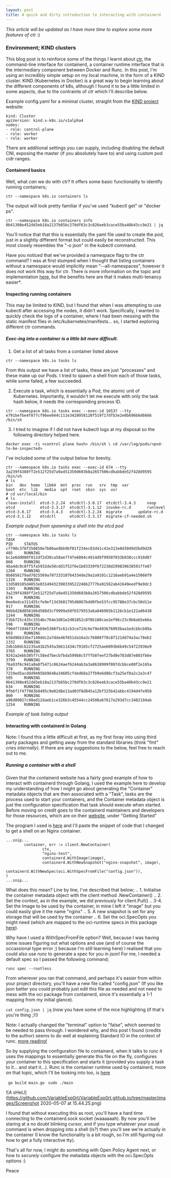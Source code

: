 ```yaml
---
layout: post
title: A quick and dirty introduction to interacting with containerd
---
```


*This article will be updated as I have more time to explore some more features of ctr* :)

### Environment; KIND clusters

This blog post is to reinforce some of the things I learnt about [ctr](https://github.com/containerd/containerd), the command-line interface for containerd, a container runtime interface that is the intermediary component between Docker and Runc. In this post, I'm using an incredibly simple setup on my local machine, in the form of a KIND cluster. KIND (Kubernetes in Docker) is a great way to begin learning about the different components of k8s, although I found it to be a little limited in some aspects, due to the contraints of *ctr* which I'll describe below.

Example config.yaml for a minimal cluster, straight from the [KIND project](https://kind.sigs.k8s.io/docs/user/quick-start/#creating-a-cluster) website:

```
kind: Cluster
apiVersion: kind.x-k8s.io/v1alpha4
nodes:
- role: control-plane
- role: worker
- role: worker
```
There are additional settings you can supply, including disabling the default CNI, exposing the master (if you absolutely have to) and using custom pod cidr ranges.

#### Containerd basics

Well, what _can_ we do with ctr? It offers some basic functionality to identify running containers;

`ctr --namespace k8s.io containers ls`

The output will look pretty familiar if you've used "kubectl get" or "docker ps".

`ctr --namespace k8s.io containers info 0b41398e452dd3eb18a2137b85bc270df63c3c826eeb3cace55ba40b43cc9e21 | jq`

You'll notice that that this is essentially the yaml file used to create the pod, just in a slightly different format but could easily be reconstructed. This most closely resembles the "-o json" in the kubectl command.

Have you noticed that we've provided a namespace flag to the ctr command? I was at first stumped when I thought that listing containers without a namespace would implicitly mean "--all-namespaces", however it does not work this way for ctr. There is more information on the topic and implementation [here](https://github.com/containerd/containerd/blob/master/docs/namespaces.md), but the benefits here are that it makes multi-tenancy easier*.

#### Inspecting running containers

This may be limited to KIND, but I found that when I was attempting to use kubectl after accessing the nodes, it didn't work. Specifically, I wanted to quickly check the logs of a container, where I had been messing with the static manifest files in /etc/kubernetes/manifests... so, I started exploring different ctr commands.

##### Exec-ing into a container is a little bit more difficult.

1. Get a list of all tasks from a container listed above

`ctr --namespace k8s.io tasks ls`

From this output we have a list of tasks, these are just "processes" and these make up our Pods. I tried to spawn a shell from each of those tasks, while some failed, a few succeeded.

2. Execute a task, which is essentially a Pod, the atomic unit of Kubernetes. Importantly, it wouldn't let me execute with only the task hash below, it needs the corresponding process ID.

`ctr --namespace k8s.io tasks exec --exec-id 16537 --tty e791befbe4f877cf96ee044c111e3428958120f519f17dfb3e2e0b696b6d6666 /bin/sh`

3. I tried to imagine if I did not have kubectl logs at my disposal so the following directory helped here.

`docker exec -ti <control plane hash> /bin/sh \
cd /var/log/pods/<pod-to-be-inspected>`

I've included some of the output below for brevity. 

```
ctr --namespace k8s.io tasks exec --exec-id 674 --tty 3a239f4388ff2e512f25d7a9a451350d603b8a2657506cdbabbde52f428d9595 /bin/sh
# ls
bin   dev  home  lib64	mnt  proc  run	 srv  tmp  var
boot  etc  lib	 media	opt  root  sbin  sys  usr
# cd usr/local/bin
# ls
clean-install  etcd-3.2.24  etcdctl-3.0.17  etcdctl-3.4.3	  noop
etcd	       etcd-3.3.17  etcdctl-3.1.12  invoke-rc.d		  runlevel
etcd-3.0.17    etcd-3.4.3   etcdctl-3.2.24  migrate		  update-rc.d
etcd-3.1.12    etcdctl	    etcdctl-3.3.17  migrate-if-needed.sh
```
   *Example output from spawning a shell into the etcd pod*

```
ctr --namespace k8s.io tasks ls
TASK                                                                PID     STATUS
cf790c378f350850e7b06ae9bb9bf01f234ec83d41c42e313e0d3049d3bd9d28    485     RUNNING
bc1e6dd080f812df2d30ca58ae7f4fe6804c4914d9f99507033b038ccc910d87    868     RUNNING
4ba4dc9c8ff5fa5932de50cdd1f52f6e1b03339f6f2238d299839638591ffe07    1260    RUNNING
8b8858179ad7025569a70733310764334de29a2a9101c1216aeb91a4e15066f9    1320    RUNNING
13d589105d4853e03149432390339522246b2777ba91562ab41649eedf9e9dc3    1393    RUNNING
3a239f4388ff2e512f25d7a9a451350d603b8a2657506cdbabbde52f428d9595    674     RUNNING
0ee8edce311455cfe9ef13d3681795d6067bdd0fbe53fcc95788e37cbc50d11e    917     RUNNING
96bbd28d856166d588d3cf9999a50fb579553a6a046965b1126cb1e122ad6438    1244    RUNNING
f3bb725c435c3354bc764e3d01e2d01852c8f8b180cae2ef96c23c9b6ab5eb6a    598     RUNNING
f904f71946f33feb9e5360f5c61cb3ce72dc6e79e493676093baa1edcbbcb89a    963     RUNNING
658d96b33be7140ddc2a7dde46f651da16a3c76808f70c8f121dd74a3ac78eb2    1332    RUNNING
2db1b0dcb2235a41b2545a3b611434c79165cf2725ae6093b6b49c54722936e9    3765    RUNNING
9242a2ebb305f7c58ed7becb7bda599b8c57ffb8feef27bd0e783d87e803fb6e    3799    RUNNING
76a93f6c941a0a8f5471c0624aef6244ab3a3a8638999f807dcbbce00f2e165a    378     RUNNING
7219ed5acddd9405bb9648a34605cfded68a27fb9e6d86cf3a25ef0a2c2a3c47    505     RUNNING
0b41398e452dd3eb18a2137b85bc270df63c3c826eeb3cace55ba40b43cc9e21    634     RUNNING
9fb6f1f477983b8495c9e02d8e13ad03f8d845a12bf325b42abbc4194d4fe958    860     RUNNING
a96d89027c98ed12daeb1ce326b3c45544cc24508a67617e293d7cc3482194ab    1254    RUNNING
```
   *Example of task listing output*
   


#### Interacting with containerd in Golang

Note: I found this a little difficult at first, as my first foray into using third party packages and getting away from the standard libraries (think "fmt" *cries internally*). If there are any suggestions to the below, feel free to reach out to me.

##### Running a container with a shell

Given that the containerd website has a fairly good example of how to interact with containerd through Golang, I used the example here to develop my understanding of how I might go about generating the "Container" metadata objects that are then associated with a "Task", tasks are the process used to start your containers, and the Container metadata object is just the configuration specification that task should execute when started. Before moving on credit goes to the containerd maintainers and developers for those resources, which are on their [website](https://containerd.io/docs/getting-started/), under "Getting Started"

The program I used is [here](https://github.com/VariableExp0rt/containerd-golang) and I'll paste the snippet of code that I changed to get a shell on an Nginx container. 

```
...snip...
        container, err := client.NewContainer(
                ctx,
                "nginx-test",
                containerd.WithImage(image),
                containerd.WithNewSnapshot("nginx-snapshot", image),
                containerd.WithNewSpec(oci.WithSpecFromFile("config.json")),
)
...snip...
```
What does this mean? Line by line, I've described that below;
.. 1. Initialise the container metadata object with the client method .NewContainer()
.. 2. Set the context, as in the example, we did previously for client.Pull()
.. 3-4. Set the Image to be used by the container, in mine I left it "image" but you could easily give it the name "nginx"
.. 5. A new snapshot is set for any storage that will be used by the container
.. 6. Set the oci.SpecOpts you might need (which are mapped to the oci-runtime specs in this package [here](https://godoc.org/github.com/opencontainers/runtime-spec/specs-go)).

Why have I used a WithSpecFromFile option? Well, because I was having some issues figuring out what options and use (and of course the occassional type error ;) because I'm still learning here) I realised that you could also use *runc* to generate a spec for you in json! For me, I needed a default spec so I passed the following command;

`runc spec --rootless` 

From wherever you ran that command, and perhaps it's easier from within your project directory, you'll have a new file called "config.json" (If you like json better you could probably just edit this file as needed and not need to mess with the oci package from containerd, since it's essentially a 1-1 mapping from my initial glance).

`cat config.json | jq` (now you have some of the nice highlighting (if that's you're thing ;)!)

Note: I actually changed the "terminal" option to "false", which seemed to be needed to pass through. I wondered why, and this post I found (credits to the author) seems to do well at explaining Standard IO in the context of runc. [more reading!](https://medium.com/@Mark.io/runc-terminal-and-run-modes-c677d7027335)

So by supplying the configuration file to containerd, when it talks to runc it uses the mappings to essentially generate this file on the fly, configures your container to this specification and starts it (provided you supply a task to it... and start it...). Runc is the container runtime used by containerd, more on that topic, which I'll be looking into too, is [here](https://www.opencontainers.org/)

` go build main.go`
` sudo ./main` 

![A sHeLl](https://github.com/VariableExp0rt/VariableExp0rt.github.io/tree/master/images/Screenshot 2020-05-07 at 15.44.25.png)

I found that without executing this as root, you'll have a hard time connecting to the containerd.sock socket (waaaaaah). By now you'll be staring at a no doubt blinking cursor, and if you type whatever your usual command is when dropping into a shell (ls?) then you'll see we're actually in the container (I know the functionality is a bit rough, so I'm still figuring out how to get a fully interactive tty).


That's all for now, I might do something with Open Policy Agent next, or how to *securely* configure the metadata objects with the oci.SpecOpts options :)

Peace

